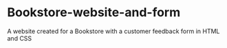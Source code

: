 # Bookstore-website-and-form
A website created for a Bookstore with a customer feedback form in HTML and CSS
